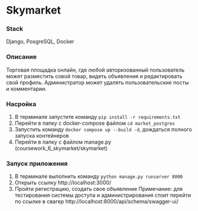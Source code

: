 # **Skymarket** 

### Stack

Django, PosgreSQL, Docker

### **Описание**
Торговая площадка онлайн, где любой авторизованный пользователь может разместить совой товар, видеть объявления и редактировать свой профиль. Администратор может удалять пользовательские посты и комментарии.

### **Насройка**
1. В терминале запустите команду `pip install -r requirements.txt`
2. Перейти в папку с docker-compose файлом `cd market_postgres`
3. Запустить команду `docker compose up --build -d`, дождаться полного запуска контейнеров
4. Перейти в папку с файлом manage.py (coursework_6_skymarket/skymarket)

### **Запуск приложения**
1. В терминале выполнить команду `python manage.py runserver 8000`
2. Открыть ссылку http://localhost:3000/
3. Пройти регистрацию, создать свое объявление
Примечание: для тестирования системы доступа и администрирования стоит перейти по ссылке в свагер http://localhost:8000/api/schema/swagger-ui/



